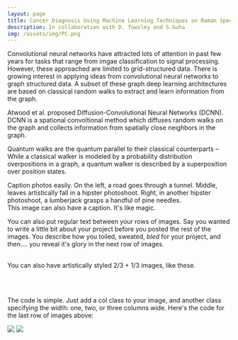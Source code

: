 ```yaml
---
layout: page
title: Cancer Diagnosis Using Machine Learning Techniques on Raman Spectral Data
description: In collaboration with D. Towsley and S.Guha
img: /assets/img/PC.png
---
```


Convolutional neural networks have attracted lots of attention in past few years for tasks that range from imgae classification to signal processing. However, these approached are limited to grid-structured data. There is growing interest in applying ideas from convolutional neural networks to graph structured data. A subset of these graph deep learning architectures are based on classical random walks to extract and learn information from the graph.

Atwood et al. proposed Diffusion-Convolutional Neural Networks (DCNN). DCNN is a spational convoltional method which diffuses random walks on the graph and collects information from spatially close neighbors in the graph.

Quantum walks are the quantum parallel to their classical counterparts – While a classical walker is modeled by a probability distribution overpositions in a graph, a quantum walker is described by a superposition over position states.




<div class="img">
    <img class="col" src="{{ site.baseurl }}/assets/img/PC.png" alt="" title="example image"/>

<div class="col three caption">
    Caption photos easily. On the left, a road goes through a tunnel. Middle, leaves artistically fall in a hipster photoshoot. Right, in another hipster photoshoot, a lumberjack grasps a handful of pine needles.
</div>
<div class="img_row">
    <img class="col three left" src="{{ site.baseurl }}/assets/img/5.jpg" alt="" title="example image"/>
</div>
<div class="col three caption">
    This image can also have a caption. It's like magic.
</div>

You can also put regular text between your rows of images. Say you wanted to write a little bit about your project before you posted the rest of the images. You describe how you toiled, sweated, *bled* for your project, and then.... you reveal it's glory in the next row of images.


<div class="img_row">
    <img class="col two left" src="{{ site.baseurl }}/assets/img/6.jpg" alt="" title="example image"/>
    <img class="col one left" src="{{ site.baseurl }}/assets/img/11.jpg" alt="" title="example image"/>
</div>
<div class="col three caption">
    You can also have artistically styled 2/3 + 1/3 images, like these.
</div>


<br/><br/>


The code is simple. Just add a col class to your image, and another class specifying the width: one, two, or three columns wide. Here's the code for the last row of images above:

<div class="img_row">
    <img class="col two left" src="/img/6.jpg"/>
    <img class="col one left" src="/img/11.jpg"/>
</div>
